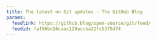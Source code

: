 ```yaml
---
title: The latest on Git updates - The GitHub Blog
params:
  feedlink: https://github.blog/open-source/git/feed/
  feedid: faf56bd16caac129accba22fc5375d74
---
```

